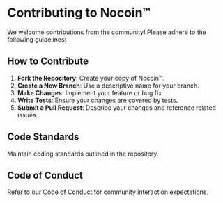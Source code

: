 # Contributing to Nocoin™

We welcome contributions from the community! Please adhere to the following guidelines:

## How to Contribute
1. **Fork the Repository**: Create your copy of Nocoin™.
2. **Create a New Branch**: Use a descriptive name for your branch.
3. **Make Changes**: Implement your feature or bug fix.
4. **Write Tests**: Ensure your changes are covered by tests.
5. **Submit a Pull Request**: Describe your changes and reference related issues.

## Code Standards
Maintain coding standards outlined in the repository.

## Code of Conduct
Refer to our [Code of Conduct](code_of_conduct.md) for community interaction expectations.
